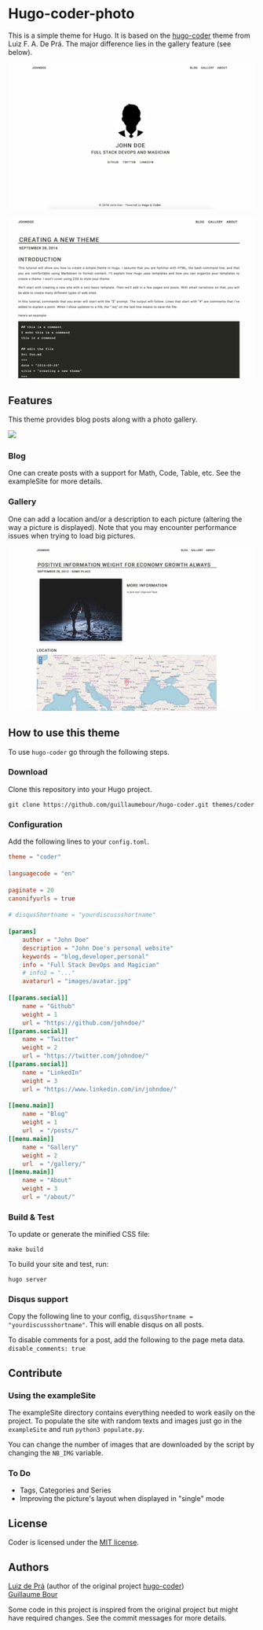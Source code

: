 # Hugo-coder-photo

This is a simple theme for Hugo. It is based on the [hugo-coder](https://github.com/luizdepra/hugo-coder) theme 
from Luiz F. A. De Prá. The major difference lies in the gallery feature (see below).

![](https://github.com/guillaumebour/hugo-coder/blob/master/images/screenshot_3.png)

![](https://github.com/guillaumebour/hugo-coder/blob/master/images/screenshot_4.png)


## Features

This theme provides blog posts along with a photo gallery.

![](https://github.com/guillaumebour/hugo-coder/blob/master/images/screenshot_2.png)

### Blog

One can create posts with a support for Math, Code, Table, etc. See the exampleSite for more details.

### Gallery

One can add a location and/or a description to each picture (altering the way a picture is displayed). Note that you may encounter performance issues when trying to load big pictures.

![](https://github.com/guillaumebour/hugo-coder/blob/master/images/screenshot_5.png)


## How to use this theme

To use `hugo-coder` go through the following steps.

### Download

Clone this repository into your Hugo project.

```
git clone https://github.com/guillaumebour/hugo-coder.git themes/coder
```

### Configuration

Add the following lines to your `config.toml`.

```toml
theme = "coder"

languagecode = "en"

paginate = 20
canonifyurls = true

# disqusShortname = "yourdiscussshortname"

[params]
    author = "John Doe"
    description = "John Doe's personal website"
    keywords = "blog,developer,personal"
    info = "Full Stack DevOps and Magician"
    # info2 = "..."
    avatarurl = "images/avatar.jpg"

[[params.social]]
    name = "Github"
    weight = 1
    url = "https://github.com/johndoe/"
[[params.social]]
    name = "Twitter"
    weight = 2
    url = "https://twitter.com/johndoe/"
[[params.social]]
    name = "LinkedIn"
    weight = 3
    url = "https://www.linkedin.com/in/johndoe/"

[[menu.main]]
    name = "Blog"
    weight = 1
    url  = "/posts/"
[[menu.main]]
    name = "Gallery"
    weight = 2
    url  = "/gallery/"
[[menu.main]]
    name = "About"
    weight = 3
    url = "/about/"
```

### Build & Test

To update or generate the minified CSS file:

```
make build
```

To build your site and test, run:

```
hugo server
```

### Disqus support
Copy the following line to your config, ```disqusShortname = "yourdiscussshortname"```. 
This will enable disqus on all posts.
 
To disable comments for a post, add the following to the page meta data.
```disable_comments: true```


## Contribute

### Using the exampleSite

The exampleSite directory contains everything needed to work easily on the project.
To populate the site with random texts and images just go in the `exampleSite` and run `python3 populate.py`.

You can change the number of images that are downloaded by the script by changing the `NB_IMG` variable.

### To Do

- Tags, Categories and Series
- Improving the picture's layout when displayed in "single" mode  


## License

Coder is licensed under the [MIT license](https://github.com/guillaumebour/hugo-coder/blob/master/LICENSE.md).


## Authors

[Luiz de Prá](https://luizdepra.com) (author of the original project [hugo-coder](https://github.com/luizdepra/hugo-coder))   
[Guillaume Bour](https://guillaumebour.fr)

Some code in this project is inspired from the original project but might have required changes.
See the commit messages for more details.
